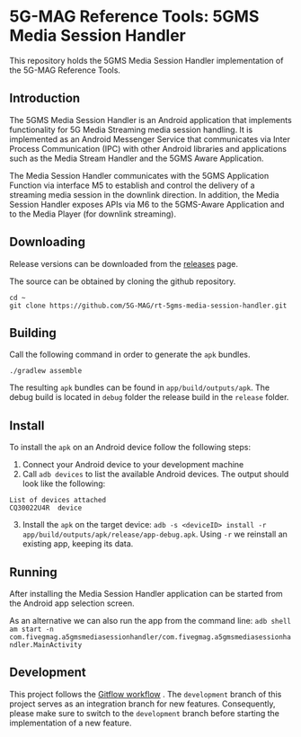 # 5G-MAG Reference Tools: 5GMS Media Session Handler 

This repository holds the 5GMS Media Session Handler implementation of the 5G-MAG Reference Tools.

## Introduction

The 5GMS Media Session Handler is an Android application that implements functionality for 5G Media
Streaming media session handling. It is implemented as an Android Messenger Service that
communicates via Inter Process Communication (IPC) with other Android libraries and applications
such as the Media Stream Handler and the 5GMS Aware Application.

The Media Session Handler communicates with the 5GMS Application Function via interface M5 to
establish and control the delivery of a streaming media session in the downlink direction. In
addition, the Media Session Handler exposes APIs via M6 to the 5GMS-Aware Application and to the
Media Player (for downlink streaming).

## Downloading

Release versions can be downloaded from
the [releases](https://github.com/5G-MAG/rt-5gms-media-session-handler/releases) page.

The source can be obtained by cloning the github repository.

```
cd ~
git clone https://github.com/5G-MAG/rt-5gms-media-session-handler.git
```

## Building

Call the following command in order to generate the `apk` bundles.

````
./gradlew assemble
````

The resulting `apk` bundles can be found in `app/build/outputs/apk`. The debug build is located
in `debug` folder the release build in the `release` folder.

## Install

To install the `apk` on an Android device follow the following steps:

1. Connect your Android device to your development machine
2. Call `adb devices` to list the available Android devices. The output should look like the
   following:

````
List of devices attached
CQ30022U4R	device
````

3. Install the `apk` on the target
   device: `adb -s <deviceID> install -r app/build/outputs/apk/release/app-debug.apk`. Using `-r`
   we reinstall an existing app, keeping its data.

## Running

After installing the Media Session Handler application can be started from the Android app selection
screen.

As an alternative we can also run the app from the command
line: `adb shell am start -n com.fivegmag.a5gmsmediasessionhandler/com.fivegmag.a5gmsmediasessionhandler.MainActivity `

## Development

This project follows
the [Gitflow workflow](https://www.atlassian.com/git/tutorials/comparing-workflows/gitflow-workflow)
. The `development`
branch of this project serves as an integration branch for new features. Consequently, please make
sure to switch to the `development`
branch before starting the implementation of a new feature. 